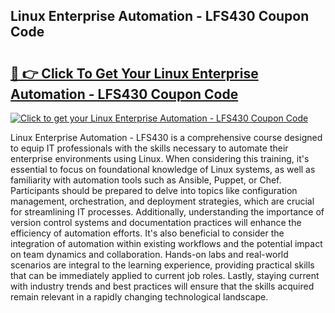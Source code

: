 ## Linux Enterprise Automation - LFS430 Coupon Code

# <h2><a href="https://gitdownloader.com/linuxfoundation.php">🔗 👉 Click To Get Your Linux Enterprise Automation - LFS430 Coupon Code</a></h2>

[![Click to get your Linux Enterprise Automation - LFS430 Coupon Code](https://gitdownloader.com/linuxfoundation.jpg)](https://gitdownloader.com/linuxfoundation.php)

Linux Enterprise Automation - LFS430 is a comprehensive course designed to equip IT professionals with the skills necessary to automate their enterprise environments using Linux. When considering this training, it's essential to focus on foundational knowledge of Linux systems, as well as familiarity with automation tools such as Ansible, Puppet, or Chef. Participants should be prepared to delve into topics like configuration management, orchestration, and deployment strategies, which are crucial for streamlining IT processes. Additionally, understanding the importance of version control systems and documentation practices will enhance the efficiency of automation efforts. It's also beneficial to consider the integration of automation within existing workflows and the potential impact on team dynamics and collaboration. Hands-on labs and real-world scenarios are integral to the learning experience, providing practical skills that can be immediately applied to current job roles. Lastly, staying current with industry trends and best practices will ensure that the skills acquired remain relevant in a rapidly changing technological landscape.
